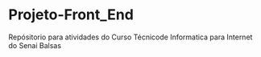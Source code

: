 # Projeto-Front_End
Repósitorio para  atividades do Curso Técnicode Informatica para Internet do Senai Balsas
